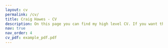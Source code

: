 ```yaml
---
layout: cv
permalink: /cv/
title: Craig Hawes - CV
description: On this page you can find my high level CV. If you want the full version please get in touch.
nav: true
nav_order: 4
cv_pdf: example_pdf.pdf
---
```

